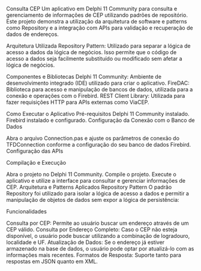 Consulta CEP
Um aplicativo em Delphi 11 Community para consulta e gerenciamento de informações de CEP utilizando padrões de repositório. Este projeto demonstra a utilização da arquitetura de software e patterns como Repository e a integração com APIs para validação e recuperação de dados de endereços.

Arquitetura Utilizada
Repository Pattern: Utilizado para separar a lógica de acesso a dados da lógica de negócios. Isso permite que o código de acesso a dados seja facilmente substituído ou modificado sem afetar a lógica de negócios.

Componentes e Bibliotecas
Delphi 11 Community: Ambiente de desenvolvimento integrado (IDE) utilizado para criar o aplicativo.
FireDAC: Biblioteca para acesso e manipulação de bancos de dados, utilizada para a conexão e operações com o Firebird.
REST Client Library: Utilizada para fazer requisições HTTP para APIs externas como ViaCEP.

Como Executar o Aplicativo
Pré-requisitos
Delphi 11 Community instalado.
Firebird instalado e configurado.
Configuração da Conexão com o Banco de Dados

Abra o arquivo Connection.pas e ajuste os parâmetros de conexão do TFDConnection conforme a configuração do seu banco de dados Firebird.
Configuração das APIs


Compilação e Execução

Abra o projeto no Delphi 11 Community.
Compile o projeto.
Execute o aplicativo e utilize a interface para consultar e gerenciar informações de CEP.
Arquitetura e Patterns Aplicados
Repository Pattern
O padrão Repository foi utilizado para isolar a lógica de acesso a dados e permitir a manipulação de objetos de dados sem expor a lógica de persistência:

Funcionalidades

Consulta por CEP: Permite ao usuário buscar um endereço através de um CEP válido.
Consulta por Endereço Completo: Caso o CEP não esteja disponível, o usuário pode buscar utilizando a combinação de logradouro, localidade e UF.
Atualização de Dados: Se o endereço já estiver armazenado na base de dados, o usuário pode optar por atualizá-lo com as informações mais recentes.
Formatos de Resposta: Suporte tanto para respostas em JSON quanto em XML.
